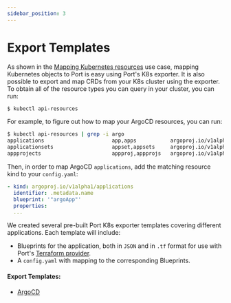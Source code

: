 ```yaml
---
sidebar_position: 3
---
```


# Export Templates

As shown in the [Mapping Kubernetes resources](../../../complete-use-cases/full-kubernetes-exporter.md) use case, mapping Kubernetes objects to Port is easy using Port's K8s exporter.
It is also possible to export and map CRDs from your K8s cluster using the exporter. To obtain all of the resource types you can query in your cluster, you can run:

```bash showLineNumbers
$ kubectl api-resources
```

For example, to figure out how to map your ArgoCD resources, you can run:

```bash showLineNumbers
$ kubectl api-resources | grep -i argo
applications                      app,apps           argoproj.io/v1alpha1                   true         Application
applicationsets                   appset,appsets     argoproj.io/v1alpha1                   true         ApplicationSet
appprojects                       appproj,appprojs   argoproj.io/v1alpha1                   true         AppProject
```

Then, in order to map ArgoCD `applications`, add the matching resource kind to your `config.yaml`:

```yaml
- kind: argoproj.io/v1alpha1/applications
  identifier: .metadata.name
  blueprint: '"argoApp"'
  properties:
  ...
```

We created several pre-built Port K8s exporter templates covering different applications.
Each template will include:

- Blueprints for the application, both in `JSON` and in `.tf` format for use with Port's [Terraform provider](../../../api-providers/terraform.md).
- A `config.yaml` with mapping to the corresponding Blueprints.

#### Export Templates:

- [ArgoCD](./argocd-template.md)
